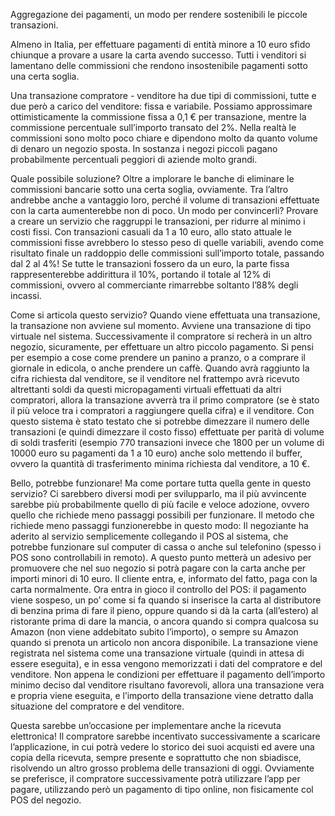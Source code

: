 Aggregazione dei pagamenti, un modo per rendere sostenibili le piccole transazioni.

Almeno in Italia, per effettuare pagamenti di entità minore a 10 euro sfido chiunque a provare a usare la carta avendo successo. Tutti i venditori si lamentano delle commissioni che rendono insostenibile pagamenti sotto una certa soglia.

Una transazione compratore - venditore ha due tipi di commissioni, tutte e due però a carico del venditore: fissa e variabile. Possiamo approssimare ottimisticamente la commissione fissa a 0,1 € per transazione, mentre la commissione percentuale sull’importo transato del 2%. Nella realtà le commissioni sono molto poco chiare e dipendono molto da quanto volume di denaro un negozio sposta. In sostanza i negozi piccoli pagano probabilmente percentuali peggiori di aziende molto grandi.

Quale possibile soluzione? Oltre a implorare le banche di eliminare le commissioni bancarie sotto una certa soglia, ovviamente. Tra l’altro andrebbe anche a vantaggio loro, perché il volume di transazioni effettuate con la carta aumenterebbe non di poco.
Un modo per convincerli? Provare a creare un servizio che raggruppi le transazioni, per ridurre al minimo i costi fissi. 
Con transazioni casuali da 1 a 10 euro, allo stato attuale le commissioni fisse avrebbero lo stesso peso di quelle variabili, avendo come risultato finale un raddoppio delle commissioni sull’importo totale, passando dal 2 al 4%!
Se tutte le transazioni fossero da un euro, la parte fissa rappresenterebbe addirittura il 10%, portando il totale al 12% di commissioni, ovvero al commerciante rimarrebbe soltanto l’88% degli incassi. 

Come si articola questo servizio? 
Quando viene effettuata una transazione, la transazione non avviene sul momento. Avviene una transazione di tipo virtuale nel sistema. Successivamente il compratore si recherà in un altro negozio, sicuramente, per effettuare un altro piccolo pagamento. Si pensi per esempio a cose come prendere un panino a pranzo, o a comprare il giornale in edicola, o anche prendere un caffè. Quando avrà raggiunto la cifra richiesta dal venditore, se il venditore nel frattempo avrà ricevuto altrettanti soldi da questi micropagamenti virtuali effettuati da altri compratori, allora la transazione avverrà tra il primo compratore (se è stato il più veloce tra i compratori a raggiungere quella cifra) e il venditore. Con questo sistema è stato testato che si potrebbe dimezzare il numero delle transazioni (e quindi dimezzare il costo fisso) effettuate per parità di volume di soldi trasferiti (esempio 770 transazioni invece che 1800 per un volume di 10000 euro su pagamenti da 1 a 10 euro) anche solo mettendo il buffer, ovvero la quantità di trasferimento minima richiesta dal venditore, a 10 €.

Bello, potrebbe funzionare! Ma come portare tutta quella gente in questo servizio?
Ci sarebbero diversi modi per svilupparlo, ma il più avvincente sarebbe più probabilmente quello di più facile e veloce adozione, ovvero quello che richiede meno passaggi possibili per funzionare.
Il metodo che richiede meno passaggi funzionerebbe in questo modo:
Il negoziante ha aderito al servizio semplicemente collegando il POS al sistema, che potrebbe funzionare sul computer di cassa o anche sul telefonino (spesso i POS sono controllabili in remoto). A questo punto metterà un adesivo per promuovere che nel suo negozio si potrà pagare con la carta anche per importi minori di 10 euro.
Il cliente entra, e, informato del fatto, paga con la carta normalmente. Ora entra in gioco il controllo del POS: il pagamento viene sospeso, un po’ come si fa quando si inserisce la carta al distributore di benzina prima di fare il pieno, oppure quando si dà la carta (all’estero) al ristorante prima di dare la mancia, o ancora quando si compra qualcosa su Amazon (non viene addebitato subito l’importo), o sempre su Amazon quando si prenota un articolo non ancora disponibile.
La transazione viene registrata nel sistema come una transazione virtuale (quindi in attesa di essere eseguita), e in essa vengono memorizzati i dati del compratore e del venditore.
Non appena le condizioni per effettuare il pagamento dell’importo minimo deciso dal venditore risultano favorevoli, allora una transazione vera e propria viene eseguita, e l’importo della transazione viene detratto dalla situazione del compratore e del venditore.

Questa sarebbe un’occasione per implementare anche la ricevuta elettronica!
Il compratore sarebbe incentivato successivamente a scaricare l’applicazione, in cui potrà vedere lo storico dei suoi acquisti ed avere una copia della ricevuta, sempre presente e soprattutto che non sbiadisce, risolvendo un altro grosso problema delle transazioni di oggi. Ovviamente se preferisce, il compratore successivamente potrà utilizzare l’app per pagare, utilizzando però un pagamento di tipo online, non fisicamente col POS del negozio.
